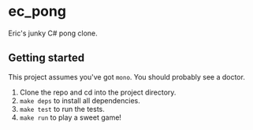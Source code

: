 # ec_pong
Eric's junky C# pong clone.

## Getting started
This project assumes you've got `mono`.  You should probably see a doctor.

1. Clone the repo and cd into the project directory.
2. `make deps` to install all dependencies.
3. `make test` to run the tests.
4. `make run` to play a sweet game!
